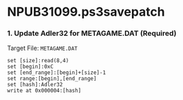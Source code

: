# NPUB31099.ps3savepatch

### 1. Update Adler32 for METAGAME.DAT (Required)

Target File: `METAGAME.DAT`

```
set [size]:read(8,4)
set [begin]:0xC
set [end_range]:[begin]+[size]-1
set range:[begin],[end_range]
set [hash]:Adler32
write at 0x000004:[hash]
```

